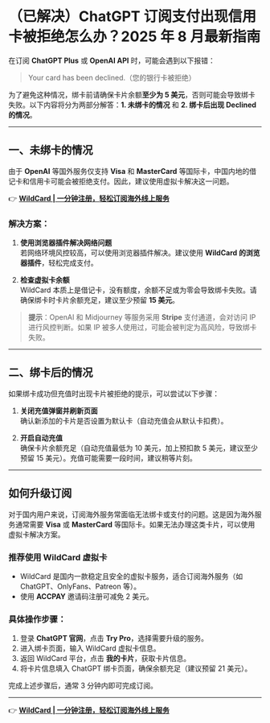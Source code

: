 # （已解决）ChatGPT 订阅支付出现信用卡被拒绝怎么办？2025 年 8 月最新指南

在订阅 **ChatGPT Plus** 或 **OpenAI API** 时，可能会遇到以下报错：

> Your card has been declined.（您的银行卡被拒绝）

为了避免这种情况，绑卡前请确保卡片余额**至少为 5 美元**，否则可能会导致绑卡失败。以下内容将分为两部分解答：**1. 未绑卡的情况** 和 **2. 绑卡后出现 Declined 的情况**。

---

## 一、未绑卡的情况

由于 **OpenAI** 等国外服务仅支持 **Visa** 和 **MasterCard** 等国际卡，中国内地的借记卡和信用卡可能会被拒绝支付。因此，建议使用虚拟卡解决这一问题。

👉 **[WildCard | 一分钟注册，轻松订阅海外线上服务](https://bbtdd.com/WildCard)**

### 解决方案：
1. **使用浏览器插件解决网络问题**  
   若网络环境风控较高，可以使用浏览器插件解决。建议使用 **WildCard 的浏览器插件**，轻松完成支付。

2. **检查虚拟卡余额**  
   WildCard 本质上是借记卡，没有额度，余额不足或为零会导致绑卡失败。请确保绑卡时卡片余额充足，建议至少预留 **15 美元**。

> **提示**：OpenAI 和 Midjourney 等服务采用 **Stripe** 支付通道，会对访问 IP 进行风控判断。如果 IP 被多人使用过，可能会被判定为高风险，导致绑卡失败。

---

## 二、绑卡后的情况

如果绑卡成功但充值时出现卡片被拒绝的提示，可以尝试以下步骤：

1. **关闭充值弹窗并刷新页面**  
   确认新添加的卡片是否设置为默认卡（自动充值会从默认卡扣费）。
   
2. **开启自动充值**  
   确保卡片余额充足（自动充值最低为 10 美元，加上预扣款 5 美元，建议至少预留 15 美元）。充值可能需要一段时间，建议稍等片刻。

---

## 如何升级订阅

对于国内用户来说，订阅海外服务常面临无法绑卡或支付的问题。这是因为海外服务通常需要 **Visa** 或 **MasterCard** 等国际卡。如果无法办理这类卡片，可以使用虚拟卡解决方案。

### 推荐使用 **WildCard 虚拟卡**
- WildCard 是国内一款稳定且安全的虚拟卡服务，适合订阅海外服务（如 ChatGPT、OnlyFans、Patreon 等）。
- 使用 **ACCPAY** 邀请码注册可减免 2 美元。

### 具体操作步骤：
1. 登录 **ChatGPT 官网**，点击 **Try Pro**，选择需要升级的服务。
2. 进入绑卡页面，输入 WildCard 虚拟卡信息。
3. 返回 WildCard 平台，点击 **我的卡片**，获取卡片信息。
4. 将卡片信息填入 ChatGPT 绑卡页面，确保余额充足（建议预留 21 美元）。

完成上述步骤后，通常 3 分钟内即可完成订阅。

---

👉 **[WildCard | 一分钟注册，轻松订阅海外线上服务](https://bbtdd.com/WildCard)**
